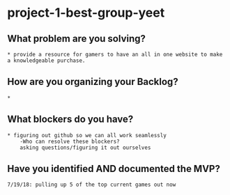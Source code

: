 # project-1-best-group-yeet

## What problem are you solving?
    * provide a resource for gamers to have an all in one website to make a knowledgeable purchase.
    

## How are you organizing your Backlog?
    * 

## What blockers do you have?
    * figuring out github so we can all work seamlessly 
        -Who can resolve these blockers?
        asking questions/figuring it out ourselves
    
## Have you identified AND documented the MVP?

    7/19/18: pulling up 5 of the top current games out now